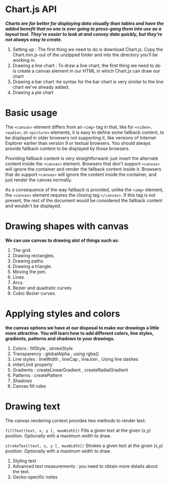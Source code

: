 # Chart.js API

**_Charts are far better for displaying data visually than tables and have the added benefit that no one is ever going to press-gang them into use as a layout tool. They’re easier to look at and convey data quickly, but they’re not always easy to create._**

1. Setting up : The first thing we need to do is download Chart.js. Copy the Chart.min.js out of the unzipped folder and into the directory you’ll be working in.
1. Drawing a line chart : To draw a line chart, the first thing we need to do is create a canvas element in our HTML in which Chart.js can draw our chart
1. Drawing a bar chart :he syntax for the bar chart is very similar to the line chart we’ve already added.
1. Drawing a pie chart

# Basic usage 

The `<canvas>` element differs from an `<img>` tag in that, like for `<video>`, `<audio>`, or `<picture>` elements, it is easy to define some fallback content, to be displayed in older browsers not supporting it, like versions of Internet Explorer earlier than version 9 or textual browsers. You should always provide fallback content to be displayed by those browsers.

Providing fallback content is very straightforward: just insert the alternate content inside the `<canvas>` element. Browsers that don't support `<canvas>` will ignore the container and render the fallback content inside it. Browsers that do support `<canvas>` will ignore the content inside the container, and just render the canvas normally.

As a consequence of the way fallback is provided, unlike the `<img>` element, the `<canvas>` element requires the closing tag `</canvas>`. If this tag is not present, the rest of the document would be considered the fallback content and wouldn't be displayed.

# Drawing shapes with canvas

**We can use canvas to drawing alot of things such as:**

1. The grid.
1. Drawing rectangles.
1. Drawing paths.
1. Drawing a triangle.
1. Moving the pen.
1. Lines.
1. Arcs.
1. Bezier and quadratic curves.
1. Cubic Bezier curves.

# Applying styles and colors

**the canvas options we have at our disposal to make our drawings a little more attractive. You will learn how to add different colors, line styles, gradients, patterns and shadows to your drawings.**

1. Colors : fillStyle , strokeStyle
1. Transparency : globalAlpha , using rgba()
1. Line styles : lineWidth , lineCap , lineJoin , Using line dashes
1. miterLimit property
1. Gradients : createLinearGradient , createRadialGradient 
1. Patterns : createPattern 
1. Shadows
1. Canvas fill rules

# Drawing text

The canvas rendering context provides two methods to render text:

`fillText(text, x, y [, maxWidth])`
Fills a given text at the given (x,y) position. Optionally with a maximum width to draw.

`strokeText(text, x, y [, maxWidth])`
Strokes a given text at the given (x,y) position. Optionally with a maximum width to draw.

1. Styling text  
1. Advanced text measurements : you need to obtain more details about the text.
1. Gecko-specific notes


